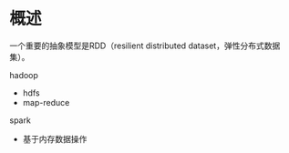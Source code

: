 # 概述

一个重要的抽象模型是RDD（resilient distributed dataset，弹性分布式数据集）。







hadoop

- hdfs
- map-reduce

spark

- 基于内存数据操作